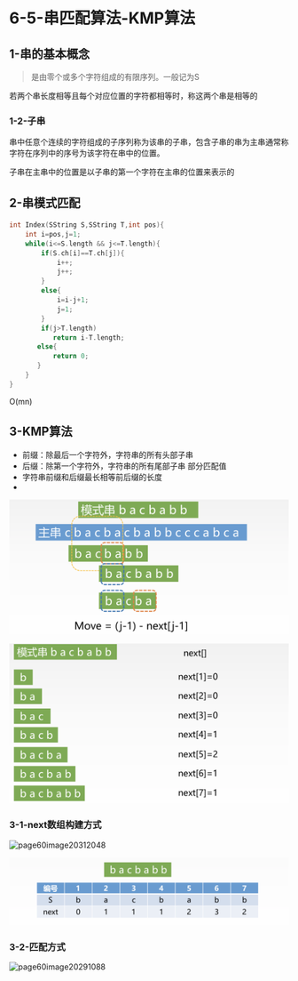 # 6-5-串匹配算法-KMP算法

## 1-串的基本概念

> 是由零个或多个字符组成的有限序列。一般记为S

若两个串长度相等且每个对应位置的字符都相等时，称这两个串是相等的

### 1-2-子串

串中任意个连续的字符组成的子序列称为该串的子串，包含子串的串为主串通常称字符在序列中的序号为该字符在串中的位置。

子串在主串中的位置是以子串的第一个字符在主串的位置来表示的

## 2-串模式匹配

```cpp
int Index(SString S,SString T,int pos){
    int i=pos,j=1;
    while(i<=S.length && j<=T.length){
        if(S.ch[i]==T.ch[j]){
            i++;
            j++;
        }
        else{
            i=i-j+1;
            j=1;
        }
        if(j>T.length)
           return i-T.length;
       else{
           return 0;
       }
    }
}
```

O\(mn\)

## 3-KMP算法

* 前缀：除最后一个字符外，字符串的所有头部子串 
* 后缀：除第一个字符外，字符串的所有尾部子串 部分匹配值
* 字符串前缀和后缀最长相等前后缀的长度
* 
![](../../.gitbook/assets/image%20%28290%29.png)

![](../../.gitbook/assets/image%20%28139%29.png)

### 3-1-next数组构建方式

![page60image20312048](blob:https://app.gitbook.com/87916263-1ab9-490b-99f1-5685a8a737b1)

![](../../.gitbook/assets/image%20%2827%29.png)

### 3-2-匹配方式

![page60image20291088](blob:https://app.gitbook.com/bdfebd16-651a-4f89-9b20-265136d76b9b)

